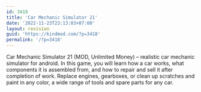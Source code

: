 ```yaml
---
id: 3418
title: 'Car Mechanic Simulator 21'
date: '2022-11-23T23:13:03+07:00'
layout: revision
guid: 'https://kindmod.com/?p=3418'
permalink: '/?p=3418'
---
```


Car Mechanic Simulator 21 (MOD, Unlimited Money) – realistic car mechanic simulator for android. In this game, you will learn how a car works, what components it is assembled from, and how to repair and sell it after completion of work. Replace engines, gearboxes, or clean up scratches and paint in any color, a wide range of tools and spare parts for any car.